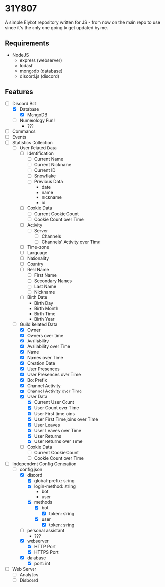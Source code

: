 # 31Y807
A simple Elybot repository written for JS - from now on the main repo to use
since it's the only one going to get updated by me.

## Requirements
- NodeJS
  - express (webserver)
  - lodash
  - mongodb (database)
  - discord.js (discord)

## Features
 - [ ] Discord Bot
   - [x] Database
     - [x] MongoDB
   - [ ] Numerology Fun!
     - ???
  - [ ] Commands
  - [ ] Events
   - [ ] Statistics Collection
     - [ ] User Related Data
       - [ ] Identification
         - [ ] Current Name
         - [ ] Current Nickname
         - [ ] Current ID
         - [ ] Snowflake
         - [ ] Previous Data
           - date
           - name
           - nickname
           - id
       - [ ] Cookie Data
         - [ ] Current Cookie Count
         - [ ] Cookie Count over Time
       - [ ] Activity
         - [ ] Server
           - [ ] Channels
           - [ ] Channels' Activity over Time
       - [ ] Time-zone
       - [ ] Language
       - [ ] Nationality
       - [ ] Country
       - [ ] Real Name
         - [ ] First Name
         - [ ] Secondary Names
         - [ ] Last Name
         - [ ] Nickname
       - [ ] Birth Date
         - Birth Day
         - Birth Month
         - Birth Time
         - Birth Year
     - [ ] Guild Related Data
       - [x] Owner
       - [x] Owners over time
       - [x] Availability
       - [x] Availability over Time
       - [x] Name
       - [x] Names over Time
       - [x] Creation Date
       - [x] User Presences
       - [x] User Presences over Time
       - [x] Bot Prefix
       - [x] Channel Activity
       - [x] Channel Activity over Time
       - [x] User Data
         - [x] Current User Count
         - [x] User Count over Time
         - [x] User First time joins
         - [x] User First Time joins over Time
         - [x] User Leaves
         - [x] User Leaves over Time
         - [x] User Returns
         - [x] User Returns over Time
       - [ ] Cookie Data
         - [ ] Current Cookie Count
         - [ ] Cookie Count over Time
 - [ ] Independent Config Generation
   - [ ] config.json
     - [x] discord
       - [x] global-prefix: string
       - [x] login-method: string
         - bot
         - user
       - [x] methods
         - [x] bot
           - [x] token: string
         - [x] user
           - [x] token: string
     - [ ] personal assistant
       - ???
     - [x] webserver
       - [x] HTTP Port
       - [x] HTTPS Port
     - [x] database
       - [x] port: int
 - [ ] Web Server
   - [ ] Analytics
   - [ ] Disboard

